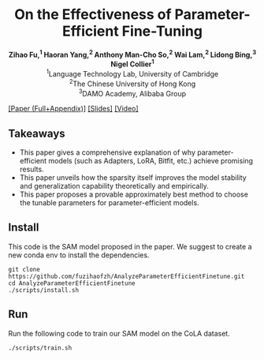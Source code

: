 # <div align="center">On the Effectiveness of Parameter-Efficient Fine-Tuning</div>
<div align="center"><b>Zihao Fu,<sup>1</sup> Haoran Yang,<sup>2</sup> Anthony Man-Cho So,<sup>2</sup> Wai Lam,<sup>2</sup> Lidong Bing,<sup>3</sup> Nigel Collier<sup>1</sup></b></div>


<div align="center">
<sup>1</sup>Language Technology Lab, University of Cambridge<br>
<sup>2</sup>The Chinese University of Hong Kong<br>
<sup>3</sup>DAMO Academy, Alibaba Group
</div>

[[Paper (Full+Appendix)]](https://arxiv.org/pdf/2211.15583.pdf)
[[Slides]](https://github.com/fuzihaofzh/AnalyzeParameterEfficientFinetune/blob/main/slides.pdf)
[[Video]](https://youtu.be/QsjBIMKzcTQ)


## Takeaways
- This paper gives a comprehensive explanation of why parameter-efficient models (such as Adapters, LoRA, Bitfit, etc.) achieve promising results.
- This paper unveils how the sparsity itself improves the model stability and generalization capability theoretically and empirically.
- This paper proposes a provable approximately best method to choose the tunable parameters for parameter-efficient models.

## Install
This code is the SAM model proposed in the paper. We suggest to create a new conda env to install the dependencies.
```
git clone https://github.com/fuzihaofzh/AnalyzeParameterEfficientFinetune.git
cd AnalyzeParameterEfficientFinetune 
./scripts/install.sh
```

## Run
Run the following code to train our SAM model on the CoLA dataset.
```
./scripts/train.sh
```
